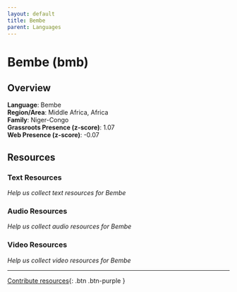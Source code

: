 ```yaml
---
layout: default
title: Bembe
parent: Languages
---
```


# Bembe (bmb)

## Overview

**Language**: Bembe  
**Region/Area**: Middle Africa, Africa  
**Family**: Niger-Congo  
**Grassroots Presence (z-score)**: 1.07  
**Web Presence (z-score)**: -0.07  

## Resources

### Text Resources
*Help us collect text resources for Bembe*

### Audio Resources
*Help us collect audio resources for Bembe*

### Video Resources
*Help us collect video resources for Bembe*

---

[Contribute resources](https://forms.office.com/e/1SfLJx3u1r){: .btn .btn-purple }
